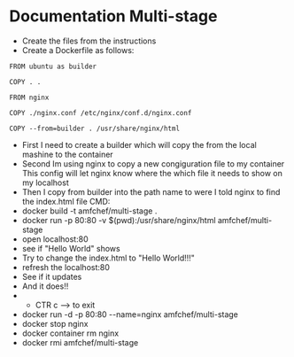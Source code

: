 # Documentation Multi-stage

- Create the files from the instructions
- Create a Dockerfile as follows:
```
FROM ubuntu as builder

COPY . .

FROM nginx

COPY ./nginx.conf /etc/nginx/conf.d/nginx.conf

COPY --from=builder . /usr/share/nginx/html
```
- First I need to create a builder which will copy the from the local mashine to the container
- Second Im using nginx to copy a new congiguration file to my container
This config will let nginx know where the which file it needs to show on my localhost
- Then I copy from builder into the path name to were I told nginx to find the index.html file
CMD:
- docker build -t amfchef/multi-stage .
- docker run -p 80:80 -v $(pwd):/usr/share/nginx/html amfchef/multi-stage
- open localhost:80
- see if "Hello World" shows
- Try to change the index.html to "Hello World!!!"
- refresh the localhost:80
- See if it updates
- And it does!!
- - CTR c --> to exit
- docker run -d -p 80:80 --name=nginx amfchef/multi-stage
- docker stop nginx
- docker container rm nginx
- docker rmi amfchef/multi-stage

